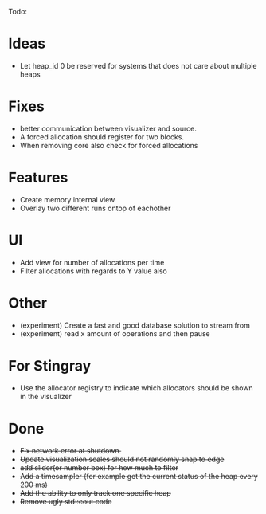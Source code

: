 Todo:

# Ideas
* Let heap_id 0 be reserved for systems that does not care about multiple heaps

# Fixes
* better communication between visualizer and source.
* A forced allocation should register for two blocks.
* When removing core also check for forced allocations

# Features
* Create memory internal view
* Overlay two different runs ontop of eachother

# UI
* Add view for number of allocations per time
* Filter allocations with regards to Y value also

# Other
* (experiment) Create a fast and good database solution to stream from
* (experiment) read x amount of operations and then pause

# For Stingray
* Use the allocator registry to indicate which allocators should be shown in the visualizer

# Done
* ~~Fix network error at shutdown.~~
* ~~Update visualization scales should not randomly snap to edge~~
* ~~add slider(or number box) for how much to filter~~
* ~~Add a timesampler (for example get the current status of the heap every 200 ms)~~
* ~~Add the ability to only track one specific heap~~
* ~~Remove ugly std::cout code~~
